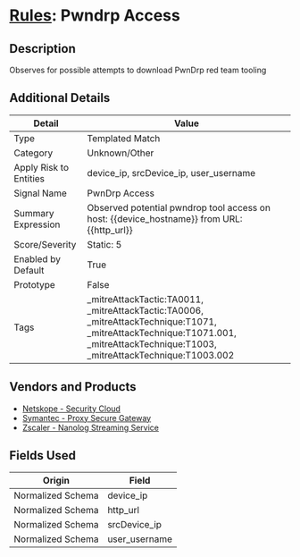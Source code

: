 # [Rules](README.md): Pwndrp Access

## Description
Observes for possible attempts to download PwnDrp red team tooling

## Additional Details
|Detail|Value|
|----|----|
|Type|Templated Match|
|Category|Unknown/Other|
|Apply Risk to Entities|device_ip, srcDevice_ip, user_username|
|Signal Name|PwnDrp Access|
|Summary Expression|Observed potential pwndrop tool access on host: {{device_hostname}} from URL: {{http_url}}|
|Score/Severity|Static: 5|
|Enabled by Default|True|
|Prototype|False|
|Tags|_mitreAttackTactic:TA0011, _mitreAttackTactic:TA0006, _mitreAttackTechnique:T1071, _mitreAttackTechnique:T1071.001, _mitreAttackTechnique:T1003, _mitreAttackTechnique:T1003.002|
## Vendors and Products
- [Netskope - Security Cloud](../products/B3582ED2-1A0C-452D-9802-97433D143486.md)
- [Symantec - Proxy Secure Gateway](../products/991a55cf-8c5a-49ba-ae72-6f64a002bacf.md)
- [Zscaler - Nanolog Streaming Service](../products/6299d728-14f7-455e-85c5-ea8ec65a654a.md)


## Fields Used

|Origin|Field|
|----|----|
|Normalized Schema|device_ip|
|Normalized Schema|http_url|
|Normalized Schema|srcDevice_ip|
|Normalized Schema|user_username|


